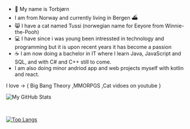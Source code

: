 - 👋 My name is Torbjørn
- I am from Norway and currently living in Bergen ⛴
- 😸 I have a cat named Tussi (norwegian name for Eeyore from Winnie-the-Pooh)
- 💻 I have since i was young been intressted in technology and programming but it is upon recent years it has become a passion
- ☕️ I am now doing a bachelor in IT where I learn Java, JavaScript and SQL, and with C# and C++ still to come.
- I am also doing minor andriod app and web projects myself with kotlin and react. 

I love ->
  {
     Big Bang Theory
    ,MMORPGS
    ,Cat vidoes on youtube
}

![My GitHub Stats](https://github-readme-stats.vercel.app/api/?username=torvat&count_private=true&show_icons=true)

<br>

[![Top Langs](https://github-readme-stats.vercel.app/api/top-langs/?username=torvat&layout=compact&)]()


